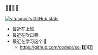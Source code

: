 ### 👋👋👋👋

[![vitusmoc's GitHub stats](https://github-readme-stats.vercel.app/api?username=vitsumoc)](https://github.com/anuraghazra/github-readme-stats)

- 最近在上班
- 最近在吹口琴
- 最近在学习这个 📝
  - https://github.com/codepr/sol 2️⃣/7️⃣